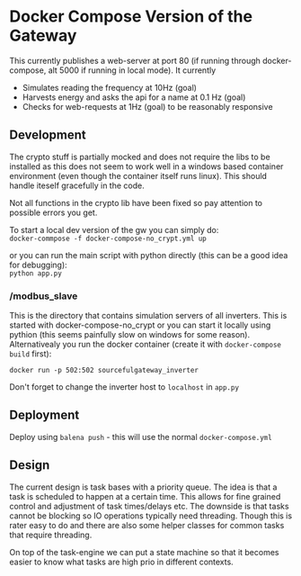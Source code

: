 # Docker Compose Version of the Gateway

This currently publishes a web-server at port 80 (if running through docker-compose, alt 5000 if running in local mode). It currently

* Simulates reading the frequency at 10Hz (goal)
* Harvests energy and asks the api for a name at 0.1 Hz (goal)
* Checks for web-requests at 1Hz (goal) to be reasonably responsive

## Development
The crypto stuff is partially mocked and does not require the libs to be installed as this does not seem to work well in a windows based container environment (even though the container itself runs linux). This should handle iteself gracefully in the code.

Not all functions in the crypto lib have been fixed so pay attention to possible errors you get.

To start a local dev version of the gw you can simply do:  
`docker-commpose -f docker-compose-no_crypt.yml up`

or you can run the main script with python directly (this can be a good idea for debugging):  
`python app.py`

### /modbus_slave
This is the directory that contains simulation servers of all inverters. This is started with docker-compose-no_crypt or you can start it locally using pythion (this seems painfully slow on windows for some reason). Alternativealy you run the docker container (create it with `docker-compose build` first):

`docker run -p 502:502 sourcefulgateway_inverter`

Don't forget to change the inverter host to `localhost` in `app.py`

## Deployment
Deploy using `balena push` - this will use the normal `docker-compose.yml`

## Design
The current design is task bases with a priority queue. The idea is that a task is scheduled to happen at a certain time. This allows for fine grained control and adjustment of task times/delays etc. The downside is that tasks cannot be blocking so IO operations typically need threading. Though this is rater easy to do and there are also some helper classes for common tasks that require threading.

On top of the task-engine we can put a state machine so that it becomes easier to know what tasks are high prio in different contexts.